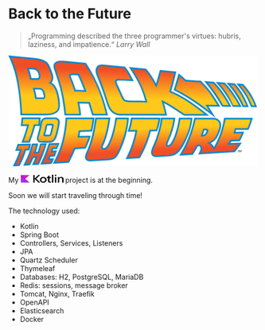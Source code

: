 # Back to the Future

> „Programming described the three programmer's virtues: hubris, laziness, and impatience.“ *Larry Wall*

<p>
<img src="https://github.com/lhsradek/bttf/blob/main/bttf-app/src/main/webapp/res/Back-to-the-future-logo.svg" width="500px" th:height="222px" />
</p>

<p>
My <img src="https://github.com/lhsradek/bttf/blob/main/bttf-app/src/main/webapp/res/Kotlin Full Color Logo on White RGB.svg" width="86px" height="16px"/> project is at the beginning.
</p>

Soon we will start traveling through time!


The technology used:

* Kotlin
* Spring Boot 
* Controllers, Services, Listeners
* JPA
* Quartz Scheduler
* Thymeleaf
* Databases: H2, PostgreSQL, MariaDB
* Redis: sessions, message broker
* Tomcat, Nginx, Traefik
* OpenAPI
* Elasticsearch
* Docker
